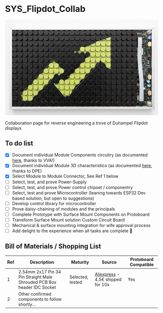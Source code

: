 # SYS_Flipdot_Collab
![Screenshot of a comment on a GitHub image flipdog.](https://github.com/DNicholai/SYS_Flipdot_Collab/blob/main/Assets/flipdot.jpg)

Collaboration page for reverse engineering a trove of Duhampel Flipdot displays

## To do list
- [x] Document individual Module Components circuitry (as documented [here](Assets/Schematic_Module-pastille_2025-06-01_VVA.pdf), thanks to VVA!)
- [x] Document  individual Module 3D characteristics (as documented [here](Assets/Assets/FlipDot_Module-Simplified_Interface_Drawing_DPE.pdf), thanks to DPE)
- [x] Select Module to Module Connector, See Ref 1 below
- [ ] Select, test, and prove Power-Supply
- [ ] Select, test, and prove Power control chipset / componentry
- [ ] Select, test and prove Microcontroller (leaning towards ESP32 Dev based solution, but open to suggestions)
- [ ] Develop control library for microcontroller 
- [ ] Prove daisy-chaining of modules and the principals
- [ ] Complete Prototype with Surface Mount Components on Protoboard
- [ ] Transform Surface Mount solution Custom Circuit Board
- [ ] Mechanical & surface mounting integration for wife approval process
- [ ] Add delight to the experience when all tasks are complete :tada:

## Bill of Materials / Shopping List
| Ref | Description | Maturity | Source | Protoboard Compatible |
| --- | --- | --- | --- | --- |
| 1 | 2.54mm 2x17 Pin 34 Pin Straight Male Shrouded PCB Box header IDC Socket | Selected, tested | [Aliexpress](https://fr.aliexpress.com/item/1005002763733694.html?spm=a2g0o.order_list.order_list_main.11.3d971802Kre3jq&gatewayAdapt=glo2fra) - 4,5€ shipped for 10x  | Yes |
| 2 | Other confirmed components to follow shortly... |

